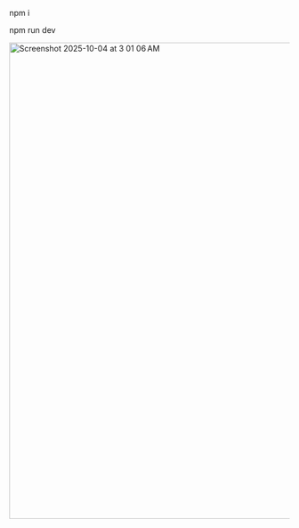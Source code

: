 npm i

npm run dev

<img width="1372" height="856" alt="Screenshot 2025-10-04 at 3 01 06 AM" src="https://github.com/user-attachments/assets/2439bd9e-d1b7-4392-994d-a6d76eef92b6" />
